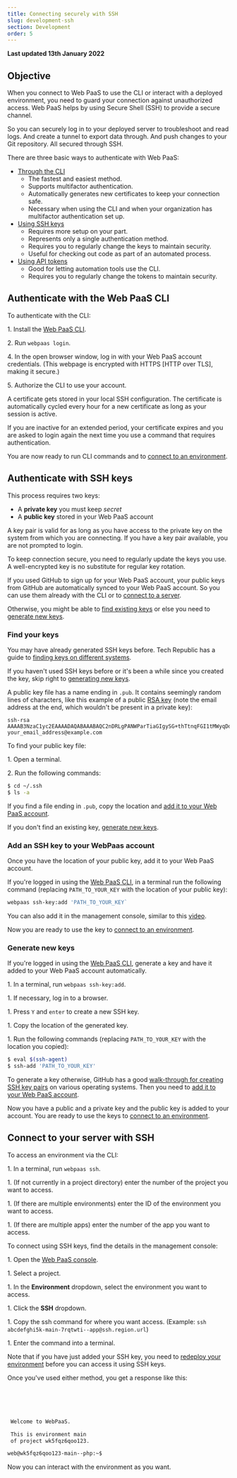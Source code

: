```yaml
---
title: Connecting securely with SSH
slug: development-ssh
section: Development
order: 5
---
```


**Last updated 13th January 2022**



## Objective  

When you connect to Web PaaS to use the CLI or interact with a deployed environment, you need to guard your connection against unauthorized access. Web PaaS helps by using Secure Shell (SSH) to provide a secure channel.

So you can securely log in to your deployed server to troubleshoot and read logs. And create a tunnel to export data through. And push changes to your Git repository. All secured through SSH.

There are three basic ways to authenticate with Web PaaS:

* [Through the CLI](#authenticate-with-the-platformsh-cli)
  * The fastest and easiest method.
  * Supports multifactor authentication.
  * Automatically generates new certificates to keep your connection safe.
  * Necessary when using the CLI and when your organization has multifactor authentication set up.
* [Using SSH keys](#authenticate-with-SSH-keys)
  * Requires more setup on your part.
  * Represents only a single authentication method.
  * Requires you to regularly change the keys to maintain security.
  * Useful for checking out code as part of an automated process.
* [Using API tokens](../development-cli/api-tokens)
  * Good for letting automation tools use the CLI.
  * Requires you to regularly change the tokens to maintain security.

## Authenticate with the Web PaaS CLI

To authenticate with the CLI:

1\. Install the [Web PaaS CLI](../development-cli).

2\. Run `webpaas login`.

4\. In the open browser window, log in with your Web PaaS account credentials. (This webpage is encrypted with HTTPS [HTTP over TLS], making it secure.)

5\. Authorize the CLI to use your account.


A certificate gets stored in your local SSH configuration. The certificate is automatically cycled every hour for a new certificate as long as your session is active.

If you are inactive for an extended period, your certificate expires and you are asked to login again the next time you use a command that requires authentication.

You are now ready to run CLI commands and to [connect to an environment](#connect-to-your-server-with-ssh).

## Authenticate with SSH keys

This process requires two keys:

* A **private key** you must keep _secret_
* A **public key** stored in your Web PaaS account

A key pair is valid for as long as you have access to the private key on the system from which you are connecting. If you have a key pair available, you are not prompted to login.

To keep connection secure, you need to regularly update the keys you use. A well-encrypted key is no substitute for regular key rotation.

If you used GitHub to sign up for your Web PaaS account, your public keys from GitHub are automatically synced to your Web PaaS account. So you can use them already with the CLI or to [connect to a server](#connect-to-your-server-with-SSH).

Otherwise, you might be able to [find existing keys](#find-your-keys) or else you need to [generate new keys](#generate-new-keys).

### Find your keys

You may have already generated SSH keys before. Tech Republic has a guide to [finding keys on different systems](https://www.techrepublic.com/article/how-to-view-your-ssh-keys-in-linux-macos-and-windows/).

If you haven't used SSH keys before or it's been a while since you created the key, skip right to [generating new keys](#generate-new-keys).

A public key file has a name ending in `.pub`. It contains seemingly random lines of characters, like this example of a public [RSA key](https://en.wikipedia.org/wiki/RSA_%28cryptosystem%29) (note the email address at the end, which wouldn't be present in a private key):

```text
ssh-rsa AAAAB3NzaC1yc2EAAAADAQABAAABAQC2nDRLgPANWParTiaGIgySG+thTtnqFGI1tMWyqDdfvH+5hL91w2tK9PzaP+NJ5hA/cOyh30YRFb52Y64toU16Ko5K1mLqNFJajjWEI5Y4VukG6betrWfqdQ7XBr/s7nBuDOFQ5+eKbvug4rRSCSo8CsEI1eI0VNQkC9HJWYK28k7KurMdTN7X/Z/4vknM4/Rm2bnMk2idoORQgomeZS1p3GkG8dQs/c0j/b4H7azxnqdcCaR4ahbytX3d49BN0WwE84C+ItsnkCt1g5tVADPrab+Ywsm/FTnGY3cJKKdOAHt7Ls5lfpyyug2hNAFeiZF0MoCekjDZ2GH2xdFc7AX/ your_email_address@example.com
```

To find your public key file:

1\. Open a terminal.

2\. Run the following commands:


```bash
$ cd ~/.ssh
$ ls -a
```

If you find a file ending in `.pub`, copy the location and [add it to your Web PaaS account](#add-an-ssh-key-to-your-platform-account).

If you don't find an existing key, [generate new keys](#generate-new-keys).

### Add an SSH key to your WebPaas account

Once you have the location of your public key, add it to your Web PaaS account.

If you're logged in using the [Web PaaS CLI](#authenticate-with-the-platformsh-cli), in a terminal run the following command (replacing `PATH_TO_YOUR_KEY` with the location of your public key):

```bash
webpaas ssh-key:add 'PATH_TO_YOUR_KEY`
```

You can also add it in the management console, similar to this [video](https://docs.platform.sh/videos/management-console/add-ssh-mc.mp4).

Now you are ready to use the key to [connect to an environment](#connect-to-your-server-with-ssh).

### Generate new keys

If you're logged in using the [Web PaaS CLI](#authenticate-with-the-platformsh-cli), generate a key and have it added to your Web PaaS account automatically.

1\. In a terminal, run `webpaas ssh-key:add`.

1\. If necessary, log in to a browser.

1\. Press `Y` and `enter` to create a new SSH key.

1\. Copy the location of the generated key.

1\. Run the following commands (replacing `PATH_TO_YOUR_KEY` with the location you copied):


```bash
$ eval $(ssh-agent)
$ ssh-add 'PATH_TO_YOUR_KEY'
```

To generate a key otherwise, GitHub has a good [walk-through for creating SSH key pairs](https://help.github.com/articles/generating-a-new-ssh-key-and-adding-it-to-the-ssh-agent/) on various operating systems. Then you need to [add it to your Web PaaS account](#add-an-ssh-key-to-your-platform-account).

Now you have a public and a private key and the public key is added to your account. You are ready to use the keys to [connect to an environment](#connect-to-your-server-with-ssh).

## Connect to your server with SSH

To access an environment via the CLI:

1\. In a terminal, run `webpaas ssh`.

1\. (If not currently in a project directory) enter the number of the project you want to access.

1\. (If there are multiple environments) enter the ID of the environment you want to access.

1\. (If there are multiple apps) enter the number of the app you want to access.


To connect using SSH keys, find the details in the management console:

1\. Open the [Web PaaS console](https://console.platform.sh/).

1\. Select a project.

1\. In the **Environment** dropdown, select the environment you want to access.

1\. Click the **SSH** dropdown.

1\. Copy the ssh command for where you want access. (Example: `ssh abcdefghi5k-main-7rqtwti--app@ssh.region.url`)

1\. Enter the command into a terminal.


Note that if you have just added your SSH key, you need to [redeploy your environment](#redeploy-your-environment) before you can access it using SSH keys. 

Once you've used either method, you get a response like this:

```bash





 Welcome to WebPaaS.

 This is environment main
 of project wk5fqz6qoo123.

web@wk5fqz6qoo123-main--php:~$
```

Now you can interact with the environment as you want.
